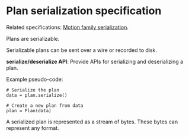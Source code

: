 # Plan serialization specification

Related specifications: [Motion family serialization](../serialization.md).

Plans are serializable.

Serializable plans can be sent over a wire or recorded to disk.

**serialize/deserialize API**: Provide APIs for serializing and deserializing a plan.

Example pseudo-code:

    # Serialize the plan
    data = plan.serialize()
    
    # Create a new plan from data
    plan = Plan(data)

A serialized plan is represented as a stream of bytes. These bytes can represent any format.
